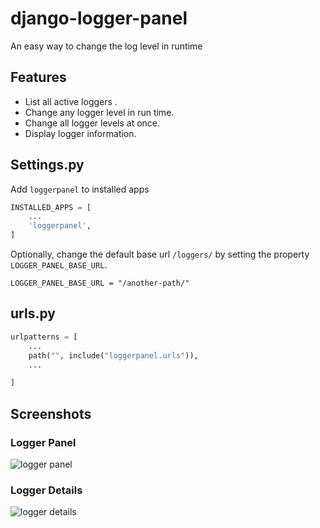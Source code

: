 # django-logger-panel
 
An easy way to change the log level in runtime


## Features
- List all active loggers .
- Change any logger level in run time.
- Change all logger levels at once.
- Display logger information.


## Settings.py


Add `loggerpanel` to installed apps

```python
INSTALLED_APPS = [
    ...
    'loggerpanel',    
]
```

Optionally, change the default base url `/loggers/` by setting the property `LOGGER_PANEL_BASE_URL`.


```
LOGGER_PANEL_BASE_URL = "/another-path/"
```

## urls.py

```python
urlpatterns = [
    ...
    path("", include("loggerpanel.urls")),
    ...

]
```

## Screenshots

### Logger Panel

![logger panel](https://raw.githubusercontent.com/jonathadv/django-logger-panel/main/docs/img/loggers.png)


### Logger Details

![logger details](https://raw.githubusercontent.com/jonathadv/django-logger-panel/main/docs/img/logger-detail.png)